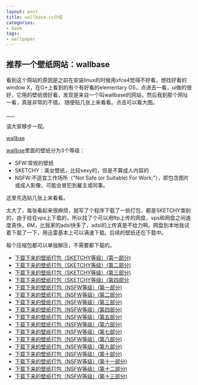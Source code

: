 ```yaml
---
layout: post
title: wallbase.cc介绍
categories:
- Geek
tags:
- wallpaper
---
```

## 推荐一个壁纸网站：wallbase

看到这个网站的原因是之前在安装linux的时候用xfce4觉得不好看，想找好看的window X，在G+上看到的有个有好看的elementary OS，点进去一看，ui做的很好，它用的壁纸很好看，发现是来自一个叫wallbase的网站，然后我到那个网址一看，真是非常的不错。
随便贴几张上来看看。点击可以看大图。

<a class="fancybox" rel="gallery1" id="single_1" href="http://wpimg-wpimg.stor.sinaapp.com/original/63ed4f52fb19ba50523ae268e6a09066.jpg" title="stefwoo.info">
    <img src="http://wpimg-wpimg.stor.sinaapp.com/200/63ed4f52fb19ba50523ae268e6a09066.jpg" alt="" />
</a>

<a class="fancybox" rel="gallery1" id="single_1" href="http://wpimg-wpimg.stor.sinaapp.com/original/9d4aea88ed1a4232a985fc559144fa84.jpg" title="stefwoo.info">
    <img src="http://wpimg-wpimg.stor.sinaapp.com/200/9d4aea88ed1a4232a985fc559144fa84.jpg" alt="" />
</a>

<a class="fancybox" rel="gallery1" id="single_1" href="http://wpimg-wpimg.stor.sinaapp.com/original/ffba508db8a34783f6015bfce2de4a71.jpg" title="stefwoo.info">
    <img src="http://wpimg-wpimg.stor.sinaapp.com/200/ffba508db8a34783f6015bfce2de4a71.jpg" alt="" />
</a>

<a class="fancybox" rel="gallery1" id="single_1" href="http://wpimg-wpimg.stor.sinaapp.com/original/f721bd6dc208545ff9d8de26bbf7fbac.jpg" title="stefwoo.info">
    <img src="http://wpimg-wpimg.stor.sinaapp.com/200/f721bd6dc208545ff9d8de26bbf7fbac.jpg" alt="" />
</a>

<a class="fancybox" rel="gallery1" id="single_1" href="http://wpimg-wpimg.stor.sinaapp.com/original/d49ae7ca96d8d93674c769b22b6a0d17.jpg" title="stefwoo.info">
    <img src="http://wpimg-wpimg.stor.sinaapp.com/200/d49ae7ca96d8d93674c769b22b6a0d17.jpg" alt="" />
</a>

<a class="fancybox" rel="gallery1" id="single_1" href="http://wpimg-wpimg.stor.sinaapp.com/original/77c4c5b8bfa62c53b10d72cbce9ad7a8.jpg" title="stefwoo.info">
    <img src="http://wpimg-wpimg.stor.sinaapp.com/200/77c4c5b8bfa62c53b10d72cbce9ad7a8.jpg" alt="" />
</a>

<a class="fancybox" rel="gallery1" id="single_1" href="http://wpimg-wpimg.stor.sinaapp.com/original/52e5823cb35c6666e1bbf70d987128a0.jpg" title="stefwoo.info">
    <img src="http://wpimg-wpimg.stor.sinaapp.com/200/52e5823cb35c6666e1bbf70d987128a0.jpg" alt="" />
</a>

请大家移步一观。

[wallbse](www.wallbase.cc)

[wallbse](www.wallbase.cc)里面的壁纸分为3个等级：

* SFW:常规的壁纸
* SKETCHY：美女壁纸，比较sexy的，但是不算成人内容的
* NSFW:不适宜工作场所（"Not Safe (or Suitable) For Work;"），即包含图片或成人影像，可能会冒犯到雇主或同事。

这里先选贴几张上来看看。

太大了，每张看起来很麻烦，就写了个程序下载了一些打包，都是SKETCHY类别的，由于挂在vps上下载的，所以找了个可以用ftp上传的网盘，vps和网盘之间速度真快，6M，比我家的adsl快多了，adsl的上传真是不给力啊。网盘到本地我试着下载了一下，用迅雷基本上可以满速下载。后续的壁纸还在下载中。

每个压缩包都可以单独解压，不需要都下载的。

* [下载下来的壁纸打包（SKETCHY等级）(第一部分)](http://www.t00y.com/file/34462282)
* [下载下来的壁纸打包（SKETCHY等级）(第二部分)](http://www.t00y.com/file/34477685)
* [下载下来的壁纸打包（SKETCHY等级）(第三部分)](http://www.t00y.com/file/34724407)
* [下载下来的壁纸打包（SKETCHY等级）(第四部分](http://www.t00y.com/file/34959404)
* [下载下来的壁纸打包（NSFW等级）(第一部分)](http://www.t00y.com/file/35114360)
* [下载下来的壁纸打包（NSFW等级）(第二部分)](http://www.t00y.com/file/35225624)
* [下载下来的壁纸打包（NSFW等级）(第三部分)](http://www.t00y.com/file/35338901)
* [下载下来的壁纸打包（NSFW等级）(第四部分)](http://www.t00y.com/file/35454356)
* [下载下来的壁纸打包（NSFW等级）(第五部分)](http://www.t00y.com/file/35697330)
* [下载下来的壁纸打包（NSFW等级）(第六部分)](http://www.t00y.com/file/35807911)
* [下载下来的壁纸打包（NSFW等级）(第七部分)](http://www.t00y.com/file/36048733)
* [下载下来的壁纸打包（NSFW等级）(第八部分)](http://www.t00y.com/file/36048734)
* [下载下来的壁纸打包（NSFW等级）(第九部分)](http://www.t00y.com/file/36370219)
* [下载下来的壁纸打包（NSFW等级）(第十部分)](http://www.t00y.com/file/36370218)
* [下载下来的壁纸打包（NSFW等级）(第十一部分)](http://www.t00y.com/file/37162481)
* [下载下来的壁纸打包（NSFW等级）(第十二部分)](http://www.t00y.com/file/37194927)
* [下载下来的壁纸打包（NSFW等级）(第十三部分)](http://www.t00y.com/file/37648867)

